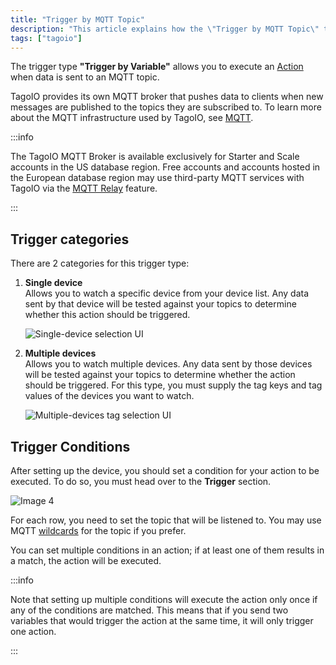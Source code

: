 ```yaml
---
title: "Trigger by MQTT Topic"
description: "This article explains how the \"Trigger by MQTT Topic\" trigger works in TagoIO, describes broker availability restrictions, and details the two trigger categories—Single device and Multiple devices—used to watch incoming MQTT data."
tags: ["tagoio"]
---
```


The trigger type **"Trigger by Variable"** allows you to execute an
[Action](/docs/tagoio/actions/) when data is sent to an MQTT topic.

TagoIO provides its own MQTT broker that pushes data to clients when new
messages are published to the topics they are subscribed to. To learn more about
the MQTT infrastructure used by TagoIO, see
[MQTT](/docs/tagoio/integrations/networks/mqtt/mqtt.md).

:::info

The TagoIO MQTT Broker is available exclusively for Starter and Scale accounts
in the US database region. Free accounts and accounts hosted in the European
database region may use third-party MQTT services with TagoIO via the
[MQTT Relay](/docs/tagoio/integrations/networks/mqtt/connecting-your-mqtt-broker-to-tagoio.md)
feature.

:::

## Trigger categories

There are 2 categories for this trigger type:

1. **Single device**\
   Allows you to watch a specific device from your device list. Any data sent by
   that device will be tested against your topics to determine whether this
   action should be triggered.

   ![Single-device selection UI](/docs_imagem/tagoio/trigger-by-mqtt-topic-2.png)

2. **Multiple devices**\
   Allows you to watch multiple devices. Any data sent by those devices will be
   tested against your topics to determine whether the action should be
   triggered. For this type, you must supply the tag keys and tag values of the
   devices you want to watch.

   ![Multiple-devices tag selection UI](/docs_imagem/tagoio/trigger-by-mqtt-topic-2.png)

## Trigger Conditions

After setting up the device, you should set a condition for your action to be
executed. To do so, you must head over to the **Trigger** section.

![Image 4](/docs_imagem/tagoio/1588075755429-J4Y.png)

For each row, you need to set the topic that will be listened to. You may use
MQTT [wildcards](/docs/tagoio/integrations/networks/mqtt/mqtt.md) for the topic if
you prefer.

You can set multiple conditions in an action; if at least one of them results in
a match, the action will be executed.

:::info

Note that setting up multiple conditions will execute the action only once if
any of the conditions are matched. This means that if you send two variables
that would trigger the action at the same time, it will only trigger one action.

:::
